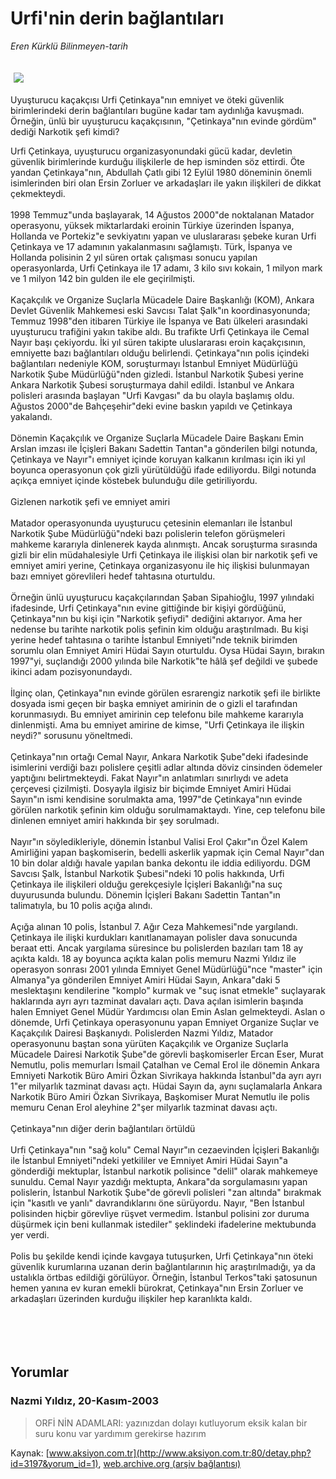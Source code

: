 # Urfi'nin derin bağlantıları

*Eren Kürklü Bilinmeyen-tarih*

<div>
 <font>
  <img border="0" height="1" src="/web/20050120113852im_/http://www.aksiyon.com.tr/images/blank.gif"/>
 </font>
 <font class="content">
  <p>
   <img border="0" hspace="5" src="http://web.archive.org/web/20050120113852im_/http://www.aksiyon.com.tr/resim/467/46.jpg" vspace="5"/>
  </p>
 </font>
 <font class="content">
  Uyuşturucu kaçakçısı Urfi Çetinkaya"nın emniyet ve öteki güvenlik birimlerindeki derin bağlantıları bugüne kadar tam aydınlığa kavuşmadı. Örneğin, ünlü bir uyuşturucu kaçakçısının, "Çetinkaya"nın evinde gördüm" dediği Narkotik şefi kimdi?
 </font>
 <br/>
 <p>
  <font class="content">
   Urfi Çetinkaya, uyuşturucu organizasyonundaki gücü kadar, devletin güvenlik birimlerinde kurduğu ilişkilerle de hep isminden söz ettirdi. Öte yandan Çetinkaya"nın, Abdullah Çatlı gibi 12 Eylül 1980 döneminin önemli isimlerinden biri olan Ersin Zorluer ve arkadaşları ile yakın ilişkileri de dikkat çekmekteydi.
   <br>
    <br>
     1998 Temmuz"unda başlayarak, 14 Ağustos 2000"de noktalanan Matador operasyonu, yüksek miktarlardaki eroinin Türkiye üzerinden İspanya, Hollanda ve Portekiz"e sevkiyatını yapan ve uluslararası şebeke kuran Urfi Çetinkaya ve 17 adamının yakalanmasını sağlamıştı. Türk, İspanya ve Hollanda polisinin 2 yıl süren ortak çalışması sonucu yapılan operasyonlarda, Urfi Çetinkaya ile 17 adamı, 3 kilo sıvı kokain, 1 milyon mark ve 1 milyon 142 bin gulden ile ele geçirilmişti.
     <br>
      <br>
       Kaçakçılık ve Organize Suçlarla Mücadele Daire Başkanlığı (KOM), Ankara Devlet Güvenlik Mahkemesi eski Savcısı Talat Şalk"ın koordinasyonunda; Temmuz 1998"den itibaren Türkiye ile İspanya ve Batı ülkeleri arasındaki uyuşturucu trafiğini yakın takibe aldı. Bu trafikte Urfi Çetinkaya ile Cemal Nayır başı çekiyordu. İki yıl süren takipte uluslararası eroin kaçakçısının, emniyette bazı bağlantıları olduğu belirlendi. Çetinkaya"nın polis içindeki bağlantıları nedeniyle KOM, soruşturmayı İstanbul Emniyet Müdürlüğü Narkotik Şube Müdürlüğü"nden gizledi. İstanbul Narkotik Şubesi yerine Ankara Narkotik Şubesi soruşturmaya dahil edildi. İstanbul ve Ankara polisleri arasında başlayan "Urfi Kavgası" da bu olayla başlamış oldu. Ağustos 2000"de Bahçeşehir"deki evine baskın yapıldı ve Çetinkaya yakalandı.
       <br/>
       <br/>
       Dönemin Kaçakçılık ve Organize Suçlarla Mücadele Daire Başkanı Emin Arslan imzası ile İçişleri Bakanı Sadettin Tantan"a gönderilen bilgi notunda, Çetinkaya ve Nayır"ı emniyet içinde koruyan kalkanın kırılması için iki yıl boyunca operasyonun çok gizli yürütüldüğü ifade ediliyordu. Bilgi notunda açıkça emniyet içinde köstebek bulunduğu dile getiriliyordu.
       <br/>
       <br/>
       Gizlenen narkotik şefi ve emniyet amiri
       <br/>
       <br/>
       Matador operasyonunda uyuşturucu çetesinin elemanları ile İstanbul Narkotik Şube Müdürlüğü"ndeki bazı polislerin telefon görüşmeleri mahkeme kararıyla dinlenerek kayda alınmıştı. Ancak soruşturma sırasında gizli bir elin müdahalesiyle Urfi Çetinkaya ile ilişkisi olan bir narkotik şefi ve emniyet amiri yerine, Çetinkaya organizasyonu ile hiç ilişkisi bulunmayan bazı emniyet görevlileri hedef tahtasına oturtuldu.
       <br/>
       <br/>
       Örneğin ünlü uyuşturucu kaçakçılarından Şaban Sipahioğlu, 1997 yılındaki ifadesinde, Urfi Çetinkaya"nın evine gittiğinde bir kişiyi gördüğünü, Çetinkaya"nın bu kişi için "Narkotik şefiydi" dediğini aktarıyor. Ama her nedense bu tarihte narkotik polis şefinin kim olduğu araştırılmadı. Bu kişi yerine hedef tahtasına o tarihte İstanbul Emniyeti"nde teknik birimden sorumlu olan Emniyet Amiri Hüdai Sayın oturtuldu. Oysa Hüdai Sayın, bırakın 1997"yi, suçlandığı 2000 yılında bile Narkotik"te hâlâ şef değildi ve şubede ikinci adam pozisyonundaydı.
       <br/>
       <br/>
       İlginç olan, Çetinkaya"nın evinde görülen esrarengiz narkotik şefi ile birlikte dosyada ismi geçen bir başka emniyet amirinin de o gizli el tarafından korunmasıydı. Bu emniyet amirinin cep telefonu bile mahkeme kararıyla dinlenmişti. Ama bu emniyet amirine de kimse, "Urfi Çetinkaya ile ilişkin neydi?" sorusunu yöneltmedi.
       <br/>
       <br/>
       Çetinkaya"nın ortağı Cemal Nayır, Ankara Narkotik Şube"deki ifadesinde isimlerini verdiği bazı polislere çeşitli adlar altında döviz cinsinden ödemeler yaptığını belirtmekteydi. Fakat Nayır"ın anlatımları sınırlıydı ve adeta çerçevesi çizilmişti. Dosyayla ilgisiz bir biçimde Emniyet Amiri Hüdai Sayın"ın ismi kendisine sorulmakta ama, 1997"de Çetinkaya"nın evinde görülen narkotik şefinin kim olduğu sorulmamaktaydı. Yine, cep telefonu bile dinlenen emniyet amiri hakkında bir şey sorulmadı.
       <br/>
       <br/>
       Nayır"ın söyledikleriyle, dönemin İstanbul Valisi Erol Çakır"ın Özel Kalem Amirliğini yapan başkomiserin, bedelli askerlik yapmak için Cemal Nayır"dan 10 bin dolar aldığı havale yapılan banka dekontu ile iddia ediliyordu. DGM Savcısı Şalk, İstanbul Narkotik Şubesi"ndeki 10 polis hakkında, Urfi Çetinkaya ile ilişkileri olduğu gerekçesiyle İçişleri Bakanlığı"na suç duyurusunda bulundu. Dönemin İçişleri Bakanı Sadettin Tantan"ın talimatıyla, bu 10 polis açığa alındı.
       <br/>
       <br/>
       Açığa alınan 10 polis, İstanbul 7. Ağır Ceza Mahkemesi"nde yargılandı. Çetinkaya ile ilişki kurdukları kanıtlanamayan polisler dava sonucunda beraat etti. Ancak yargılama süresince bu polislerden bazıları tam 18 ay açıkta kaldı. 18 ay boyunca açıkta kalan polis memuru Nazmi Yıldız ile operasyon sonrası 2001 yılında Emniyet Genel Müdürlüğü"nce "master" için Almanya"ya gönderilen Emniyet Amiri Hüdai Sayın, Ankara"daki 5 meslektaşını kendilerine "komplo" kurmak ve "suç isnat etmekle" suçlayarak haklarında ayrı ayrı tazminat davaları açtı. Dava açılan isimlerin başında halen Emniyet Genel Müdür Yardımcısı olan Emin Aslan gelmekteydi. Aslan o dönemde, Urfi Çetinkaya operasyonunu yapan Emniyet Organize Suçlar ve Kaçakçılık Dairesi Başkanıydı. Polislerden Nazmi Yıldız, Matador operasyonunu baştan sona yürüten Kaçakçılık ve Organize Suçlarla Mücadele Dairesi Narkotik Şube"de görevli başkomiserler Ercan Eser, Murat Nemutlu, polis memurları İsmail Çatalhan ve Cemal Erol ile dönemin Ankara Emniyeti Narkotik Büro Amiri Özkan Sivrikaya hakkında İstanbul"da ayrı ayrı 1"er milyarlık tazminat davası açtı. Hüdai Sayın da, aynı suçlamalarla Ankara Narkotik Büro Amiri Özkan Sivrikaya, Başkomiser Murat Nemutlu ile polis memuru Cenan Erol aleyhine 2"şer milyarlık tazminat davası açtı.
       <br/>
       <br/>
       Çetinkaya"nın diğer derin bağlantıları örtüldü
       <br/>
       <br/>
       Urfi Çetinkaya"nın "sağ kolu" Cemal Nayır"ın cezaevinden İçişleri Bakanlığı ile İstanbul Emniyeti"ndeki yetkililer ve Emniyet Amiri Hüdai Sayın"a gönderdiği mektuplar, İstanbul narkotik polisince "delil" olarak mahkemeye sunuldu. Cemal Nayır yazdığı mektupta, Ankara"da sorgulamasını yapan polislerin, İstanbul Narkotik Şube"de görevli polisleri "zan altında" bırakmak için "kasıtlı ve yanlı" davrandıklarını öne sürüyordu. Nayır, "Ben İstanbul polisinden hiçbir görevliye rüşvet vermedim. İstanbul polisini zor duruma düşürmek için beni kullanmak istediler" şeklindeki ifadelerine mektubunda yer verdi.
       <br/>
       <br/>
       Polis bu şekilde kendi içinde kavgaya tutuşurken, Urfi Çetinkaya"nın öteki güvenlik kurumlarına uzanan derin bağlantılarının hiç araştırılmadığı, ya da ustalıkla örtbas edildiği görülüyor. Örneğin, İstanbul Terkos"taki şatosunun hemen yanına ev kuran emekli bürokrat, Çetinkaya"nın Ersin Zorluer ve arkadaşları üzerinden kurduğu ilişkiler hep karanlıkta kaldı.
       <br/>
      </br>
     </br>
    </br>
   </br>
  </font>
 </p>
</div>


## Yorumlar

### Nazmi Yıldız, 20-Kasım-2003
> ORFİ NİN ADAMLARI: 
> yazınızdan dolayı kutluyorum eksik kalan bir suru konu var yardımım gerekirse hazırım

Kaynak: [www.aksiyon.com.tr](http://www.aksiyon.com.tr:80/detay.php?id=3197&yorum_id=1), [web.archive.org (arşiv bağlantısı)](http://web.archive.org/web/20050120113852/http://www.aksiyon.com.tr:80/detay.php?id=3197&yorum_id=1)
